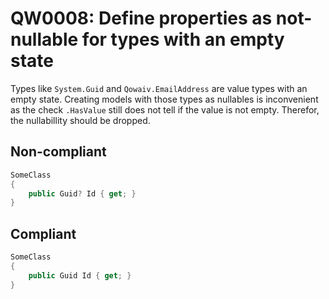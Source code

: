 # QW0008: Define properties as not-nullable for types with an empty state
Types like `System.Guid` and `Qowaiv.EmailAddress` are value types with an
empty state. Creating models with those types as nullables is inconvenient
as the check `.HasValue` still does not tell if the value is not empty.
Therefor, the nullabillity should be dropped.

## Non-compliant
``` C#
SomeClass
{
    public Guid? Id { get; }
}
```

## Compliant
``` C#
SomeClass
{
    public Guid Id { get; }
}
```
